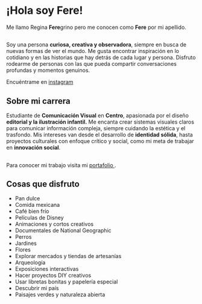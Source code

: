 
# ¡Hola soy Fere!
Me llamo Regina **Fere**grino  pero me conocen como **Fere** por mi apellido.
##
Soy una persona **curiosa, creativa y observadora**, siempre en busca de nuevas formas de ver el mundo. Me gusta encontrar inspiración en lo cotidiano y en las historias que hay detrás de cada lugar y persona.  Disfruto rodearme de personas con las que pueda compartir conversaciones profundas y momentos genuinos.  

Encuéntrame en [instagram](https://www.instagram.com/reginaferegrinoag/)
## Sobre mi carrera
Estudiante de **Comunicación Visual** en **Centro**, apasionada por el diseño **editorial y la  ilustración  infantil.** Me encanta crear sistemas visuales claros para comunicar información compleja, siempre cuidando la estética y el trasfondo. Mis intereses van desde el desarrollo de **identidad sólida**, hasta proyectos culturales con enfoque crítico y social, como mi meta de trabajar en **innovación social**.


## 
 Para conocer mi trabajo visita mi [ portafolio ](https://readymag.website/u1607494166/5521091/) . 
## 

## Cosas que disfruto
    
-   Pan dulce 
-   Comida mexicana 
-   Café bien frío
-   Películas de Disney
-   Animaciones y cortos creativos
-   Documentales de National Geographic
-   Perros
-   Jardines 
-   Flores  
-   Explorar mercados y tiendas de artesanías
-   Arqueología 
-  Exposiciones interactivas
- Hacer proyectos DIY creativos
- Usar libretas bonitas y papelería especial
- Descubrir mi país
- Paisajes verdes y naturaleza abierta

            